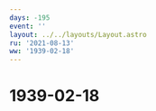 ```yaml
---
days: -195
event: ''
layout: ../../layouts/Layout.astro
ru: '2021-08-13'
ww: '1939-02-18'
---
```


# 1939-02-18